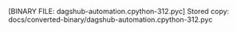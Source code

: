 [BINARY FILE: dagshub-automation.cpython-312.pyc]
Stored copy: docs/converted-binary/dagshub-automation.cpython-312.pyc
